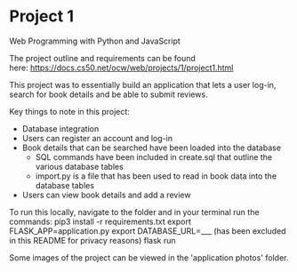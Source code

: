 # Project 1

Web Programming with Python and JavaScript

The project outline and requirements can be found here: https://docs.cs50.net/ocw/web/projects/1/project1.html

This project was to essentially build an application that lets a user log-in, search for book details and be able to submit reviews. 

Key things to note in this project: 
- Database integration
- Users can register an account and log-in
- Book details that can be searched have been loaded into the database
    - SQL commands have been included in create.sql that outline the various database tables
    - import.py is a file that has been used to read in book data into the database tables
- Users can view book details and add a review

To run this locally, navigate to the folder and in your terminal run the commands: 
pip3 install -r requirements.txt
export FLASK_APP=application.py
export DATABASE_URL=___ (has been excluded in this README for privacy reasons)
flask run

Some images of the project can be viewed in the 'application photos' folder.
